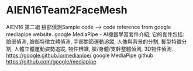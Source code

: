 # AIEN16Team2FaceMesh


 AIEN16 第二組 臉部偵測Sample code --> code reference from google mediapipe website.
 google MediaPipe - AI機器學習套件介紹, 它的套件包括: 
 臉部偵測, 臉部特徵立體偵測, 手部關節運動追蹤, 人像與背景的分割, 髮型特徵分割, 人體立體運動姿勢追蹤, 物件辨識, 
 臉/身體/支幹整體偵測, 3D物件偵測.
 https://google.github.io/mediapipe/
 google MediaPipe github 
 https://github.com/google/mediapipe




